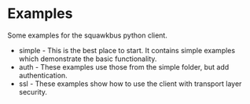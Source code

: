 # Examples

Some examples for the squawkbus python client.

* simple - This is the best place to start. It contains simple examples which demonstrate the basic functionality.
* auth - These examples use those from the simple folder, but add authentication.
* ssl - These examples show how to use the client with transport layer security.
